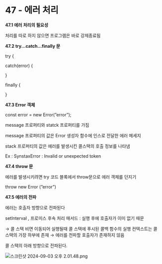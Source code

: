 # 47 - 에러 처리

**47.1 에러 처리의 필요성**

처리를 따로 하지 않으면 프로그램은 바로 강제종료됨 

**47.2 try...catch...finally 문**

try {

catch(error) {

}

finally {

}

**47.3 Error 객체**

const error = new Error(”error”);

message 프로퍼티와 statck 프로퍼티를 가짐 

message 프로퍼티의 값은 Error 생성자 함수에 인스로 전달한 에러 메세지

stack 프로퍼티의 값은 에러를 발생시킨 콜스택의 호출 정보를 나타냄 

Ex : SynstaxError : Invalid or unexpected token 

**47.4 throw 문**

에러를 발생시키려면 try 코드 블록에서 throw문으로 에러 객체를 던지기

throw new Error (”error”)

**47.5 에러의 전파**

에러는 호출자 방향으로 전파된다 

setInterval , 프로미스 후속 처리 매서드 : 실행 후에 호출자가 이미 없기 때문 

→ 콜 스택 비면 이동되어 실행될때 콜 스택에 푸시된 콜백 함수의 실행 컨텍스트는 콜 스택의 가장 하부에 존재 → 에러를 전파할 호출자가 존재하지 않음 

콜 스택의 아래 방향으로 전파된다. 

![스크린샷 2024-09-03 오후 2.01.48.png](47%20-%20%E1%84%8B%E1%85%A6%E1%84%85%E1%85%A5%20%E1%84%8E%E1%85%A5%E1%84%85%E1%85%B5%203a8759c111854e9cb09e30aad839a3dc/%25E1%2584%2589%25E1%2585%25B3%25E1%2584%258F%25E1%2585%25B3%25E1%2584%2585%25E1%2585%25B5%25E1%2586%25AB%25E1%2584%2589%25E1%2585%25A3%25E1%2586%25BA_2024-09-03_%25E1%2584%258B%25E1%2585%25A9%25E1%2584%2592%25E1%2585%25AE_2.01.48.png)